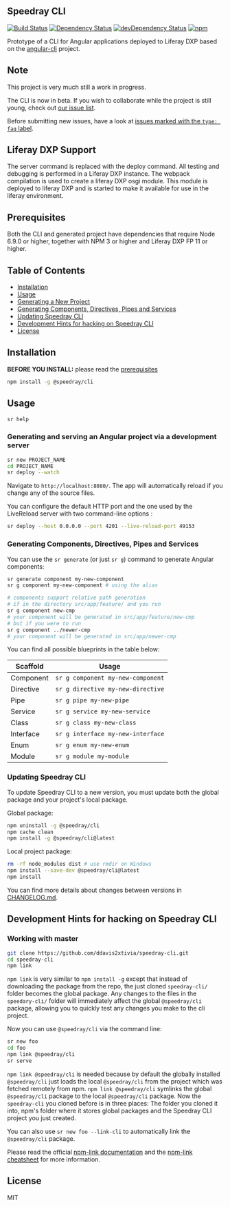 ## Speedray CLI

[![Build Status][travis-badge]][travis-badge-url]
[![Dependency Status][david-badge]][david-badge-url]
[![devDependency Status][david-dev-badge]][david-dev-badge-url]
[![npm][npm-badge]][npm-badge-url]

Prototype of a CLI for Angular applications deployed to Liferay DXP based on the [angular-cli](https://cli.angular.io/) project.

## Note

This project is very much still a work in progress.

The CLI is now in beta.
If you wish to collaborate while the project is still young, check out [our issue list](https://github.com/ddavis2xtivia/speedray-cli/issues).

Before submitting new issues, have a look at [issues marked with the `type: faq` label](https://github.com/ddavis2xtivia/speedray-cli/issues?utf8=%E2%9C%93&q=is%3Aissue%20label%3A%22type%3A%20faq%22%20).

## Liferay DXP Support

The server command is replaced with the deploy command. All testing and debugging is performed in a Liferay DXP instance. The webpack compilation is used to create a liferay DXP osgi module. This module is deployed to liferay DXP and is started to make it available for use in the liferay environment.

## Prerequisites

Both the CLI and generated project have dependencies that require Node 6.9.0 or higher, together
with NPM 3 or higher and Liferay DXP FP 11 or higher.

## Table of Contents

* [Installation](#installation)
* [Usage](#usage)
* [Generating a New Project](#generating-and-serving-an-angular-project-via-a-development-server)
* [Generating Components, Directives, Pipes and Services](#generating-components-directives-pipes-and-services)
* [Updating Speedray CLI](#updating-angular-cli)
* [Development Hints for hacking on Speedray CLI](#development-hints-for-hacking-on-angular-cli)
* [License](#license)

## Installation

**BEFORE YOU INSTALL:** please read the [prerequisites](#prerequisites)
```bash
npm install -g @speedray/cli
```

## Usage

```bash
sr help
```

### Generating and serving an Angular project via a development server

```bash
sr new PROJECT_NAME
cd PROJECT_NAME
sr deploy --watch
```
Navigate to `http://localhost:8080/`. The app will automatically reload if you change any of the source files.

You can configure the default HTTP port and the one used by the LiveReload server with two command-line options :

```bash
sr deploy --host 0.0.0.0 --port 4201 --live-reload-port 49153
```

### Generating Components, Directives, Pipes and Services

You can use the `sr generate` (or just `sr g`) command to generate Angular components:

```bash
sr generate component my-new-component
sr g component my-new-component # using the alias

# components support relative path generation
# if in the directory src/app/feature/ and you run
sr g component new-cmp
# your component will be generated in src/app/feature/new-cmp
# but if you were to run
sr g component ../newer-cmp
# your component will be generated in src/app/newer-cmp
```
You can find all possible blueprints in the table below:

Scaffold  | Usage
---       | ---
Component | `sr g component my-new-component`
Directive | `sr g directive my-new-directive`
Pipe      | `sr g pipe my-new-pipe`
Service   | `sr g service my-new-service`
Class     | `sr g class my-new-class`
Interface | `sr g interface my-new-interface`
Enum      | `sr g enum my-new-enum`
Module    | `sr g module my-module`

### Updating Speedray CLI

To update Speedray CLI to a new version, you must update both the global package and your project's local package.

Global package:
```bash
npm uninstall -g @speedray/cli
npm cache clean
npm install -g @speedray/cli@latest
```

Local project package:
```bash
rm -rf node_modules dist # use rmdir on Windows
npm install --save-dev @speedray/cli@latest
npm install
```

You can find more details about changes between versions in [CHANGELOG.md](https://github.com/ddavis2xtivia/speedray-cli/blob/master/CHANGELOG.md).


## Development Hints for hacking on Speedray CLI

### Working with master

```bash
git clone https://github.com/ddavis2xtivia/speedray-cli.git
cd speedray-cli
npm link
```

`npm link` is very similar to `npm install -g` except that instead of downloading the package
from the repo, the just cloned `speedray-cli/` folder becomes the global package.
Any changes to the files in the `speedary-cli/` folder will immediately affect the global `@speedray/cli` package,
allowing you to quickly test any changes you make to the cli project.

Now you can use `@speedray/cli` via the command line:

```bash
sr new foo
cd foo
npm link @speedray/cli
sr serve
```

`npm link @speedray/cli` is needed because by default the globally installed `@speedray/cli` just loads
the local `@speedray/cli` from the project which was fetched remotely from npm.
`npm link @speedray/cli` symlinks the global `@speedray/cli` package to the local `@speedray/cli` package.
Now the `speedray-cli` you cloned before is in three places:
The folder you cloned it into, npm's folder where it stores global packages and the Speedray CLI project you just created.

You can also use `sr new foo --link-cli` to automatically link the `@speedray/cli` package.

Please read the official [npm-link documentation](https://www.npmjs.org/doc/cli/npm-link.html)
and the [npm-link cheatsheet](http://browsenpm.org/help#linkinganynpmpackagelocally) for more information.


## License

MIT


[travis-badge]: https://travis-ci.org/ddavis2xtivia/speedray-cli.svg?branch=master
[travis-badge-url]: https://travis-ci.org/ddavis2xtivia/speedray-cli
[david-badge]: https://david-dm.org/ddavis2xtivia/speedray-cli.svg
[david-badge-url]: https://david-dm.org/ddavis2xtivia/speedray-cli
[david-dev-badge]: https://david-dm.org/dddavis2xtivia/speedray-cli/dev-status.svg
[david-dev-badge-url]: https://david-dm.org/ddavis2xtivia/speedray-cli?type=dev
[npm-badge]: https://img.shields.io/npm/v/@speedray/cli.svg
[npm-badge-url]: https://www.npmjs.com/package/@speedray/cli
